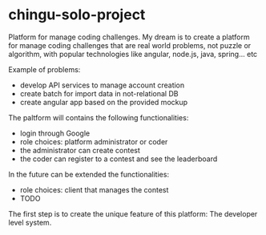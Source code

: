 # chingu-solo-project


Platform for manage coding challenges.
My dream is to create a platform for manage coding challenges that are real world problems, not puzzle or algorithm, with popular technologies like angular, node.js, java, spring... etc

Example of problems:
- develop API services to manage account creation
- create batch for import data in not-relational DB
- create angular app based on the provided mockup


The paltform will contains the following functionalities:
- login through Google
- role choices: platform administrator or coder
- the administrator can create contest
- the coder can register to a contest and see the leaderboard



In the future can be extended the functionalities:
- role choices: client that manages the contest
- TODO

The first step is to create the unique feature of this platform:
The developer level system.
